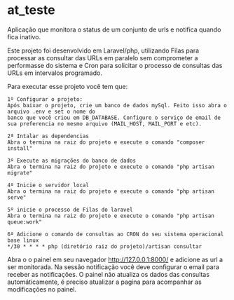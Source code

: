 # at_teste
Aplicação que monitora o status de um conjunto de urls e notifica quando fica inativo.


Este projeto foi desenvolvido em Laravel/php, utilizando Filas para processar as consultar das URLs 
em paralelo sem comprometer a performasse do sistema e Cron para solicitar o processo de consultas
das URLs em intervalos programado.

Para executar esse projeto você tem que:

    1º Configurar o projeto:
    Após baixar o projeto, crie um banco de dados mySql. Feito isso abra o arquivo .env e set o nome do 
    banco que você criou em DB_DATABASE. Configure o serviço de email de sua preferencia no mesmo arquivo (MAIL_HOST, MAIL_PORT e etc).

    2ª Intalar as dependencias
    Abra o termina na raiz do projeto e execute o comando "composer install"

    3º Execute as migrações do banco de dados
    Abra o termina na raiz do projeto e execute o comando "php artisan migrate"

    4º Inicie o servidor local
    Abra o termina na raiz do projeto e execute o comando "php artisan serve"

    5º inicie o processo de Filas do laravel
    Abra o termina na raiz do projeto e execute o comando "php artisan queue:work"

    6º Adicione o comando de consultas ao CRON do seu sistema operacional base linux
    */30 * * * * php (diretório raiz do projeto)/artisan consultar

Abra o o painel em seu navegador http://127.0.0.1:8000/ e adicione as url a ser monitorada. Na sessão notificação
você deve configurar o email para receber as notificações. O painel não atualiza os dados das consultas automáticamente,
é preciso atualizar a pagina para acompanhar as modificações no painel.
